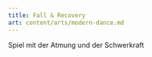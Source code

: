 ```yaml
---
title: Fall & Recovery
art: content/arts/modern-dance.md
---
```


Spiel mit der Atmung und der Schwerkraft
